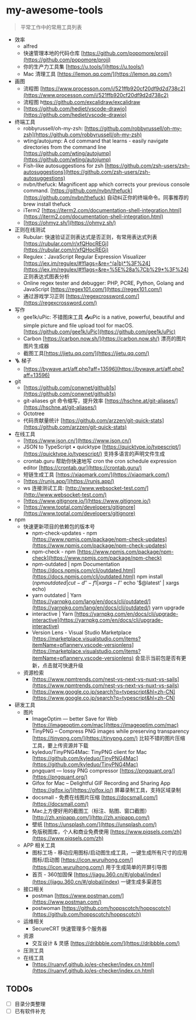 # my-awesome-tools

> 平常工作中的常用工具列表


- 效率
    - alfred
    - 快速管理本地的代码仓库 [https://github.com/popomore/projj](https://github.com/popomore/projj)
    - 你的生产力工具集 [https://u.tools/](https://u.tools/)
    - Mac 清理工具 [https://lemon.qq.com/](https://lemon.qq.com/)
- 画图
    - 流程图 [https://www.processon.com/i/521ffb920cf20df9d2d738c2](https://www.processon.com/i/521ffb920cf20df9d2d738c2)
    - 流程图 h[ttps://github.com/excalidraw/excalidraw](https://github.com/excalidraw/excalidraw)
    - [https://github.com/hediet/vscode-drawio](https://github.com/hediet/vscode-drawio)
- 终端工具
    - robbyrussell/oh-my-zsh:  [https://github.com/robbyrussell/oh-my-zsh](https://github.com/robbyrussell/oh-my-zsh)
    - wting/autojump: A cd command that learns - easily navigate directories from the command line [https://github.com/wting/autojump](https://github.com/wting/autojump)
    - Fish-like autosuggestions for zsh [https://github.com/zsh-users/zsh-autosuggestions](https://github.com/zsh-users/zsh-autosuggestions)
    - nvbn/thefuck: Magnificent app which corrects your previous console command. [https://github.com/nvbn/thefuck](https://github.com/nvbn/thefuck) 自动纠正你的终端命令。同事推荐的 brew install thefuck
    - iTerm2 [https://iterm2.com/documentation-shell-integration.html](https://iterm2.com/documentation-shell-integration.html)
    - [https://ohmyz.sh/](https://ohmyz.sh/)
- 正则在线测试
    - Rubular: 快速验证正则表达式是否正则，有常用表达式列表 [https://rubular.com/r/xfQHocREGj](https://rubular.com/r/xfQHocREGj)
    - Regulex：JavaScript Regular Expression Visualizer [https://jex.im/regulex/#!flags=&re=^(a|b)*%3F%24](https://jex.im/regulex/#!flags=&re=%5E%28a%7Cb%29*%3F%24) 正则表达式图表分析
    - Online regex tester and debugger: PHP, PCRE, Python, Golang and JavaScript [https://regex101.com/](https://regex101.com/)
    - 通过游戏学习正则 [https://regexcrossword.com/](https://regexcrossword.com/)
- 写作
    - gee1k/uPic: 不错图床工具 📤uPic is a native, powerful, beautiful and simple picture and file upload tool for macOS. [https://github.com/gee1k/uPic](https://github.com/gee1k/uPic)
    - Carbon [https://carbon.now.sh/](https://carbon.now.sh/) 漂亮的图片图片生成器
    - 截图工具[https://jietu.qq.com/](https://jietu.qq.com/)
- 🪜 梯子
    - [https://bywave.art/aff.php?aff=13596](https://bywave.art/aff.php?aff=13596)
- git
    - [https://github.com/conwnet/github1s](https://github.com/conwnet/github1s)
    - git-aliases git 命令缩写，提升效率 [https://hschne.at/git-aliases/](https://hschne.at/git-aliases/)
    - Octotree
    - 代码贡献量统计 [https://github.com/arzzen/git-quick-stats](https://github.com/arzzen/git-quick-stats)
- 在线工具
    - [https://www.json.cn/](https://www.json.cn/)
    - JSON to TypeScript • quicktype [https://quicktype.io/typescript/](https://quicktype.io/typescript/) 支持多语言的声明文件生成
    - crontab.guru 帮助你快速地写 cron the cron schedule expression editor [https://crontab.gur](https://crontab.guru/)
    - 短链生成工具 [https://xiaomark.com/](https://xiaomark.com/)
    - [https://runjs.app/](https://runjs.app/)
    - ws 连接测试工具: [http://www.websocket-test.com/](http://www.websocket-test.com/)
    - [https://www.gitignore.io/](https://www.gitignore.io/)
    - [https://www.toptal.com/developers/gitignore](https://www.toptal.com/developers/gitignore)
- npm
    - 快速更新项目的依赖包的版本号
        - npm-check-updates - npm [https://www.npmjs.com/package/npm-check-updates](https://www.npmjs.com/package/npm-check-updates)
        - npm-check - npm [https://www.npmjs.com/package/npm-check](https://www.npmjs.com/package/npm-check)
        - npm-outdated | npm Documentation [https://docs.npmjs.com/cli/outdated.html](https://docs.npmjs.com/cli/outdated.html) npm install $(npm outdated | cut -d' ' -f 1 | xargs -I '$' echo '$@latest' | xargs echo)
        - yarn outdated | Yarn [https://yarnpkg.com/lang/en/docs/cli/outdated/](https://yarnpkg.com/lang/en/docs/cli/outdated/) yarn upgrade
        - interactive | Yarn [https://yarnpkg.com/en/docs/cli/upgrade-interactive](https://yarnpkg.com/en/docs/cli/upgrade-interactive)
        - Version Lens - Visual Studio Marketplace [https://marketplace.visualstudio.com/items?itemName=pflannery.vscode-versionlens](https://marketplace.visualstudio.com/items?itemName=pflannery.vscode-versionlens) 会显示当前包是否有更新，点击就可快速升级
    - 资源检索
        - [https://www.npmtrends.com/nest-vs-next-vs-nuxt-vs-sails](https://www.npmtrends.com/nest-vs-next-vs-nuxt-vs-sails)
        - [https://www.google.co.jp/search?q=typescript&hl=zh-CN](https://www.google.co.jp/search?q=typescript&hl=zh-CN)
- 研发工具
    - 图片
        - ImageOptim — better Save for Web [https://imageoptim.com/mac](https://imageoptim.com/mac)
        - TinyPNG – Compress PNG images while preserving transparency [https://tinypng.com/](https://tinypng.com/) 比较不错的图片压缩工具，要上传资源并下载
        - kyleduo/TinyPNG4Mac: TinyPNG client for Mac [https://github.com/kyleduo/TinyPNG4Mac](https://github.com/kyleduo/TinyPNG4Mac)
        - pngquant — lossy PNG compressor [https://pngquant.org/](https://pngquant.org/)
        - Gifox for Mac – Delightful GIF Recording and Sharing App [https://gifox.io/](https://gifox.io/) 屏幕录制工具，支持区域录制
        - docsmall - 免费在线图片压缩 [https://docsmall.com/](https://docsmall.com/)
        - Mac上方便好用的截图工（标注、贴图、窗口截图）[http://zh.xnipapp.com/](http://zh.xnipapp.com/)
        - 壁纸 [https://unsplash.com/](https://unsplash.com/)
        - 免版税图库，个人和商业免费使用 [https://www.piqsels.com/zh](https://www.piqsels.com/zh)
    - APP 相关工具
        - 图标工场 - 移动应用图标/启动图生成工具，一键生成所有尺寸的应用图标/启动图 [https://icon.wuruihong.com/](https://icon.wuruihong.com/) 用于生成简单的开屏引导图
        - 首页 - 360加固保 [https://jiagu.360.cn/#/global/index](https://jiagu.360.cn/#/global/index) 一键生成多渠道包
    - 接口相关
        - postman [https://www.postman.com/](https://www.postman.com/)
        - postwoman [https://github.com/hoppscotch/hoppscotch](https://github.com/hoppscotch/hoppscotch)
    - 运维相关
        - SecureCRT 快速管理多个服务器
    - 资源
        - 交互设计 & 灵感 [https://dribbble.com/](https://dribbble.com/)
    - 压测工具
    - 在线工具
        - [https://ruanyf.github.io/es-checker/index.cn.html](https://ruanyf.github.io/es-checker/index.cn.html)

## TODOs
- [ ] 目录分类整理
- [ ] 已有软件补充